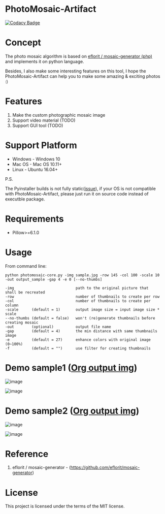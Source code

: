 # PhotoMosaic-Artifact
[![Codacy Badge](https://api.codacy.com/project/badge/Grade/36e620704dc7489c84be7dfe0b8b1f10)](https://www.codacy.com/app/zmcx16/PhotoMosaic-Artifact?utm_source=github.com&amp;utm_medium=referral&amp;utm_content=zmcx16/PhotoMosaic-Artifact&amp;utm_campaign=Badge_Grade)

# Concept
The photo mosaic algorithm is based on [eflorit / mosaic-generator (php)](https://https://github.com/eflorit/mosaic-generator) and implements it on python language. 

Besides, I also make some interesting features on this tool, I hope the PhotoMosaic-Artifact can help you to make some amazing & exciting photos :) 

# Features
1. Make the custom photographic mosaic image
2. Support video material (TODO)
3. Support GUI tool (TODO)


# Support Platform 
  * Windows - Windows 10
  * Mac OS  - Mac OS 10.11+
  * Linux   - Ubuntu 16.04+
  
  P.S. 
  
  The Pyinstaller builds is not fully static([issue](https://stackoverflow.com/questions/17654363/pyinstaller-glibc-2-15-not-found)), if your OS is not compatible with PhotoMosaic-Artifact, please just run it on source code instead of executble package.

  
# Requirements
  *  Pillow>=6.1.0


# Usage
From command line:
```
python photomosaic-core.py -img sample.jpg -row 145 -col 100 -scale 10 -out output_sample -gap 4 -e 0 [--no-thumbs]

-img                            path to the original picture that shall be recreated
-row                            number of thumbnails to create per row
-col               				number of thumbnails to create per column
-scale      (default = 1)       output image size = input image size * scale
--no-thumbs (default = false)   won't (re)generate thumbnails before creating mosaic
-out        (optional)          output file name
-gap        (default = 4)       the min distance with same thumbnails image
-e          (default = 27)      enhance colors with original image (0~100%)
-f          (default = "")      use filter for creating thumbnails
```

  
# Demo sample1 ([Org output img](https://github.com/zmcx16/PhotoMosaic-Artifact/blob/master/examples/output1.jpg))


![image](https://github.com/zmcx16/PhotoMosaic-Artifact/blob/master/examples/sample1.jpg)

![image](https://github.com/zmcx16/PhotoMosaic-Artifact/blob/master/examples/output1-demo.jpg)



# Demo sample2 ([Org output img](https://github.com/zmcx16/PhotoMosaic-Artifact/blob/master/examples/output2.jpg))


![image](https://github.com/zmcx16/PhotoMosaic-Artifact/blob/master/examples/sample2.jpg)

![image](https://github.com/zmcx16/PhotoMosaic-Artifact/blob/master/examples/output2-demo.jpg)


# Reference
1. eflorit / mosaic-generator - (https://github.com/eflorit/mosaic-generator)

# License
This project is licensed under the terms of the MIT license.
